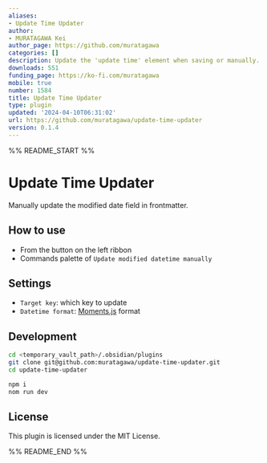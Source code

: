```yaml
---
aliases:
- Update Time Updater
author:
- MURATAGAWA Kei
author_page: https://github.com/muratagawa
categories: []
description: Update the 'update time' element when saving or manually.
downloads: 551
funding_page: https://ko-fi.com/muratagawa
mobile: true
number: 1584
title: Update Time Updater
type: plugin
updated: '2024-04-10T06:31:02'
url: https://github.com/muratagawa/update-time-updater
version: 0.1.4
---
```


%% README_START %%

# Update Time Updater

Manually update the modified date field in frontmatter.

## How to use

- From the button on the left ribbon
- Commands palette of `Update modified datetime manually`

## Settings

- `Target key`: which key to update
- `Datetime format`: [Moments.js](https://momentjscom.readthedocs.io/en/latest/moment/04-displaying/01-format/) format

## Development

```sh
cd <temporary_vault_path>/.obsidian/plugins
git clone git@github.com:muratagawa/update-time-updater.git
cd update-time-updater

npm i
nom run dev
```

## License

This plugin is licensed under the MIT License.

%% README_END %%